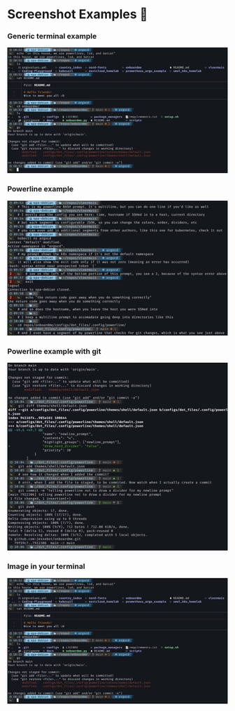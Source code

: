 # Screenshot Examples :blue_heart:

### Generic terminal example
<img src='./terminal_screenshot.png' width='800'>

### Powerline example
<img src='./ssh_powerline_example.png' width='800'>

### Powerline example with git
<img src='./git_powerline_example.png' width='800'>

### Image in your terminal
<img src='./terminal_screenshot.png' width='800'>
